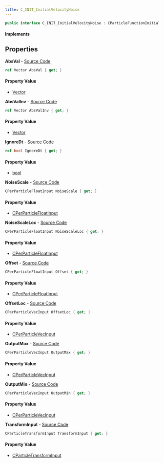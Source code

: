 ```yaml
---
title: C_INIT_InitialVelocityNoise
---
```


```csharp
public interface C_INIT_InitialVelocityNoise : CParticleFunctionInitializer, CParticleFunction, ISchemaClass<CParticleFunction>, ISchemaClass<CParticleFunctionInitializer>, ISchemaClass<C_INIT_InitialVelocityNoise>, ISchemaField, ISchemaClass, INativeHandle
```

#### Implements

## Properties

**AbsVal** - [Source Code](https://github.com/swiftly-solution/swiftlys2/blob/master/managed/src/SwiftlyS2.Generated/Schemas/Interfaces/C_INIT_InitialVelocityNoise.cs#L16)

```csharp
ref Vector AbsVal { get; }
```

#### Property Value

- [Vector](/docs/api/shared/natives/vector)

**AbsValInv** - [Source Code](https://github.com/swiftly-solution/swiftlys2/blob/master/managed/src/SwiftlyS2.Generated/Schemas/Interfaces/C_INIT_InitialVelocityNoise.cs#L18)

```csharp
ref Vector AbsValInv { get; }
```

#### Property Value

- [Vector](/docs/api/shared/natives/vector)

**IgnoreDt** - [Source Code](https://github.com/swiftly-solution/swiftlys2/blob/master/managed/src/SwiftlyS2.Generated/Schemas/Interfaces/C_INIT_InitialVelocityNoise.cs#L34)

```csharp
ref bool IgnoreDt { get; }
```

#### Property Value

- [bool](https://learn.microsoft.com/dotnet/api/system.boolean)

**NoiseScale** - [Source Code](https://github.com/swiftly-solution/swiftlys2/blob/master/managed/src/SwiftlyS2.Generated/Schemas/Interfaces/C_INIT_InitialVelocityNoise.cs#L28)

```csharp
CPerParticleFloatInput NoiseScale { get; }
```

#### Property Value

- [CPerParticleFloatInput](/docs/api/shared/schemadefinitions/cperparticlefloatinput)

**NoiseScaleLoc** - [Source Code](https://github.com/swiftly-solution/swiftlys2/blob/master/managed/src/SwiftlyS2.Generated/Schemas/Interfaces/C_INIT_InitialVelocityNoise.cs#L30)

```csharp
CPerParticleFloatInput NoiseScaleLoc { get; }
```

#### Property Value

- [CPerParticleFloatInput](/docs/api/shared/schemadefinitions/cperparticlefloatinput)

**Offset** - [Source Code](https://github.com/swiftly-solution/swiftlys2/blob/master/managed/src/SwiftlyS2.Generated/Schemas/Interfaces/C_INIT_InitialVelocityNoise.cs#L22)

```csharp
CPerParticleFloatInput Offset { get; }
```

#### Property Value

- [CPerParticleFloatInput](/docs/api/shared/schemadefinitions/cperparticlefloatinput)

**OffsetLoc** - [Source Code](https://github.com/swiftly-solution/swiftlys2/blob/master/managed/src/SwiftlyS2.Generated/Schemas/Interfaces/C_INIT_InitialVelocityNoise.cs#L20)

```csharp
CPerParticleVecInput OffsetLoc { get; }
```

#### Property Value

- [CPerParticleVecInput](/docs/api/shared/schemadefinitions/cperparticlevecinput)

**OutputMax** - [Source Code](https://github.com/swiftly-solution/swiftlys2/blob/master/managed/src/SwiftlyS2.Generated/Schemas/Interfaces/C_INIT_InitialVelocityNoise.cs#L26)

```csharp
CPerParticleVecInput OutputMax { get; }
```

#### Property Value

- [CPerParticleVecInput](/docs/api/shared/schemadefinitions/cperparticlevecinput)

**OutputMin** - [Source Code](https://github.com/swiftly-solution/swiftlys2/blob/master/managed/src/SwiftlyS2.Generated/Schemas/Interfaces/C_INIT_InitialVelocityNoise.cs#L24)

```csharp
CPerParticleVecInput OutputMin { get; }
```

#### Property Value

- [CPerParticleVecInput](/docs/api/shared/schemadefinitions/cperparticlevecinput)

**TransformInput** - [Source Code](https://github.com/swiftly-solution/swiftlys2/blob/master/managed/src/SwiftlyS2.Generated/Schemas/Interfaces/C_INIT_InitialVelocityNoise.cs#L32)

```csharp
CParticleTransformInput TransformInput { get; }
```

#### Property Value

- [CParticleTransformInput](/docs/api/shared/schemadefinitions/cparticletransforminput)

